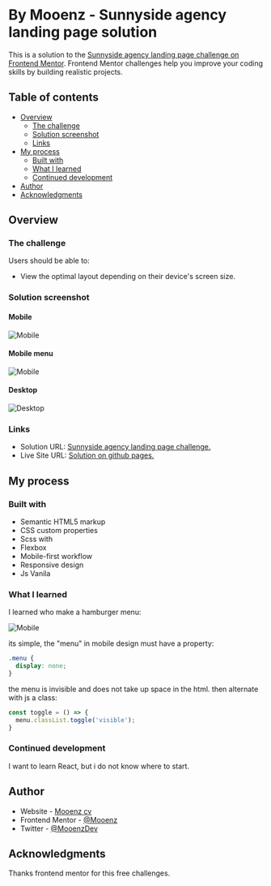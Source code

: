 # By Mooenz - Sunnyside agency landing page solution

This is a solution to the [Sunnyside agency landing page challenge on Frontend Mentor](https://www.frontendmentor.io/challenges/sunnyside-agency-landing-page-7yVs3B6ef). Frontend Mentor challenges help you improve your coding skills by building realistic projects.

## Table of contents

- [Overview](#overview)
  - [The challenge](#the-challenge)
  - [Solution screenshot](#solution-screenshot)
  - [Links](#links)
- [My process](#my-process)
  - [Built with](#built-with)
  - [What I learned](#what-i-learned)
  - [Continued development](#continued-development)
- [Author](#author)
- [Acknowledgments](#acknowledgments)

## Overview

### The challenge

Users should be able to:

- View the optimal layout depending on their device's screen size.

### Solution screenshot

#### Mobile

![Mobile](./solution-capture/mooenz-mobile-solution.png)


#### Mobile menu

![Mobile](./solution-capture/mooenz-mobile-menu-solution.png)

#### Desktop

![Desktop](./solution-capture/mooenz-desktop-solution.png)


### Links

- Solution URL: [Sunnyside agency landing page challenge.](https://www.frontendmentor.io/solutions/html-css-js-flexbox-mobile-first-responsive-design-and-sass-BJz9pA1I9)
- Live Site URL: [Solution on github pages.](https://mooenz.github.io/Frontend-portafolio/sunnyside-agency-landing-page-main/)

## My process

### Built with

- Semantic HTML5 markup
- CSS custom properties
- Scss with 
- Flexbox
- Mobile-first workflow
- Responsive design
- Js Vanila

### What I learned

I learned who make a hamburger menu:

![Mobile](./solution-capture/mooenz-mobile-menu-solution.png)

its simple, the "menu" in mobile design must have a property:  

```css
.menu {
  display: none;
}
```
the menu is invisible and does not take up space in the html. then alternate with js a class:

```js
const toggle = () => {
  menu.classList.toggle('visible');
}
```

### Continued development

I want to learn React, but i do not know where to start.

## Author

- Website - [Mooenz cv](https://mooenz.github.io/Curriculum-Vitae/)
- Frontend Mentor - [@Mooenz](https://www.frontendmentor.io/profile/Mooenz)
- Twitter - [@MooenzDev](https://www.twitter.com/MooenzDev)

## Acknowledgments

Thanks frontend mentor for this free challenges.